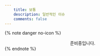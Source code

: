 ```yaml
---
    title: 보통
    description: 일반적인 이슈
    comments: false
---
```


{% note danger no-icon %}
<center>준비중입니다.</center>
{% endnote %}